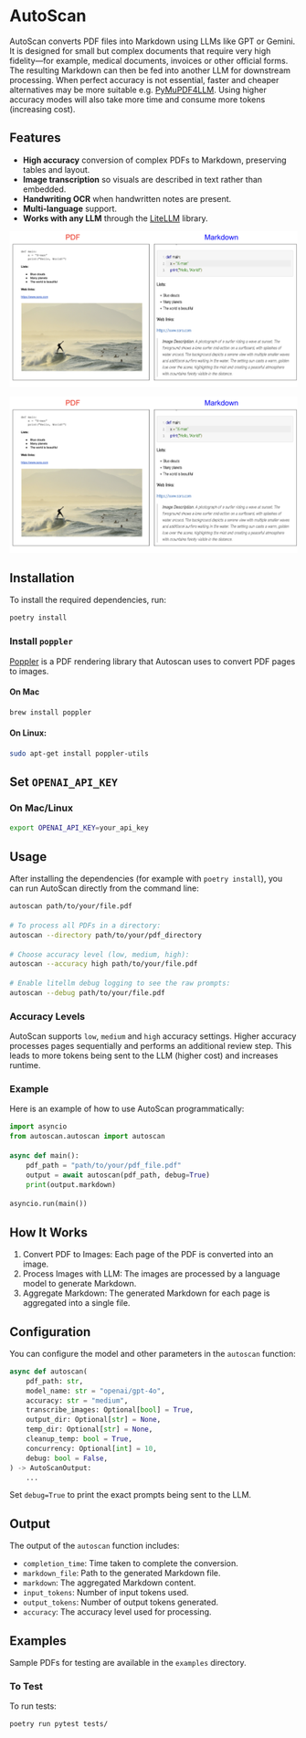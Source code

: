 # AutoScan

AutoScan converts PDF files into Markdown using LLMs like GPT or Gemini. It is designed for small but complex documents that require very high fidelity—for example, medical documents, invoices or other official forms. The resulting Markdown can then be fed into another LLM for downstream processing. When perfect accuracy is not essential, faster and cheaper alternatives may be more suitable e.g. [PyMuPDF4LLM](https://pymupdf.readthedocs.io/en/latest/pymupdf4llm/). Using higher accuracy modes will also take more time and consume more tokens (increasing cost).

## Features

- **High accuracy** conversion of complex PDFs to Markdown, preserving tables and layout.
- **Image transcription** so visuals are described in text rather than embedded.
- **Handwriting OCR** when handwritten notes are present.
- **Multi-language** support.
- **Works with any LLM** through the [LiteLLM](https://github.com/BerriAI/litellm) library.

![Example 1 ](assets/pdf_to_md_eg_1.png)

![Example 2](assets/pdf_to_md_eg_1.png)

## Installation

To install the required dependencies, run:

```sh
poetry install
```

### Install `poppler`

[Poppler](https://poppler.freedesktop.org/) is a PDF rendering library that Autoscan uses to convert PDF pages to images.

#### On Mac

```sh
brew install poppler
```

#### On Linux: 

```sh
sudo apt-get install poppler-utils
```


## Set `OPENAI_API_KEY`

### On Mac/Linux

```sh
export OPENAI_API_KEY=your_api_key
```

## Usage

After installing the dependencies (for example with `poetry install`), you can
run AutoScan directly from the command line:

```sh
autoscan path/to/your/file.pdf

# To process all PDFs in a directory:
autoscan --directory path/to/your/pdf_directory

# Choose accuracy level (low, medium, high):
autoscan --accuracy high path/to/your/file.pdf

# Enable litellm debug logging to see the raw prompts:
autoscan --debug path/to/your/file.pdf
```

### Accuracy Levels

AutoScan supports `low`, `medium` and `high` accuracy settings. Higher accuracy processes pages sequentially and performs an additional review step. This leads to more tokens being sent to the LLM (higher cost) and increases runtime.

### Example

Here is an example of how to use AutoScan programmatically:

```python
import asyncio
from autoscan.autoscan import autoscan

async def main():
    pdf_path = "path/to/your/pdf_file.pdf"
    output = await autoscan(pdf_path, debug=True)
    print(output.markdown)

asyncio.run(main())
```

## How It Works

1. Convert PDF to Images: Each page of the PDF is converted into an image.
2. Process Images with LLM: The images are processed by a language model to generate Markdown.
3. Aggregate Markdown: The generated Markdown for each page is aggregated into a single file.

## Configuration
You can configure the model and other parameters in the `autoscan` function:

```python
async def autoscan(
    pdf_path: str,
    model_name: str = "openai/gpt-4o",
    accuracy: str = "medium",
    transcribe_images: Optional[bool] = True,
    output_dir: Optional[str] = None,
    temp_dir: Optional[str] = None,
    cleanup_temp: bool = True,
    concurrency: Optional[int] = 10,
    debug: bool = False,
) -> AutoScanOutput:
    ...
```
Set `debug=True` to print the exact prompts being sent to the LLM.

## Output
The output of the `autoscan` function includes:

- `completion_time`: Time taken to complete the conversion.
- `markdown_file`: Path to the generated Markdown file.
- `markdown`: The aggregated Markdown content.
- `input_tokens`: Number of input tokens used.
- `output_tokens`: Number of output tokens generated.
- `accuracy`: The accuracy level used for processing.

## Examples

Sample PDFs for testing are available in the `examples` directory.


### To Test

To run tests:

```sh
poetry run pytest tests/
```
